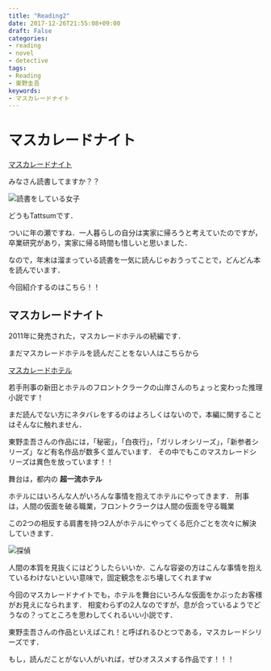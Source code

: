 ```yaml
---
title: "Reading2"
date: 2017-12-26T21:55:08+09:00
draft: False
categories:
- reading
- novel
- detective
tags:
- Reading
- 東野圭吾
keywords:
- マスカレードナイト
---
```


# マスカレードナイト

[マスカレードナイト](https://www.amazon.co.jp/dp/4087754383)

みなさん読書してますか？？

![読書をしている女子](/img/reading2/reading_girl.png)

どうもTattsumです．

ついに年の瀬ですね．一人暮らしの自分は実家に帰ろうと考えていたのですが，
卒業研究があり，実家に帰る時間も惜しいと思いました．

なので，年末は溜まっている読書を一気に読んじゃおうってことで，どんどん本を読んでいます．


今回紹介するのはこちら！！

## マスカレードナイト

2011年に発売された，マスカレードホテルの続編です．

まだマスカレードホテルを読んだことをない人はこちらから

[マスカレードホテル](https://www.amazon.co.jp/dp/4087452069)

若手刑事の新田とホテルのフロントクラークの山岸さんのちょっと変わった推理小説です！

まだ読んでない方にネタバレをするのはよろしくはないので，本編に関することはそんなに触れません．

東野圭吾さんの作品には，「秘密」，「白夜行」，「ガリレオシリーズ」，「新参者シリーズ」など有名作品が数多く並んでいます．
その中でもこのマスカレードシリーズは異色を放っています！！

舞台は，都内の **超一流ホテル**

ホテルにはいろんな人がいろんな事情を抱えてホテルにやってきます．
刑事は，人間の仮面を破る職業，フロントクラークは人間の仮面を守る職業

この2つの相反する肩書を持つ2人がホテルにやってくる厄介ごとを次々に解決していきます．

![探偵](/img/reading2/pose_nozoku_blind.png)

人間の本質を見抜くにはどうしたらいいか．こんな容姿の方はこんな事情を抱えているわけないといい意味で，固定観念をぶち壊してくれますw

今回のマスカレードナイトでも，ホテルを舞台にいろんな仮面をかぶったお客様がお見えになられます．
相変わらずの2人なのですが，息が合っているようでどうなの？ってところを思わしてくれるいい小説です．

東野圭吾さんの作品といえばこれ！と呼ばれるひとつである，マスカレードシリーズです．

もし，読んだことがない人がいれば，ぜひオススメする作品です！！！
